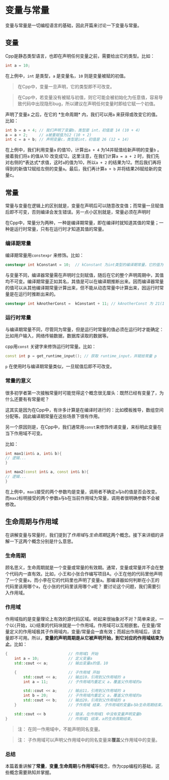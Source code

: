 # 变量与常量

变量与常量是一切编程语言的基础，因此开篇来讨论一下变量与常量。

## 变量

Cpp是静态类型语言，也即在声明任何变量之前，需要给出它的类型。比如：

```cpp
int a = 10;
```

在上例中，`int` 是类型，`a` 是变量名，`10` 则是变量被赋的初值。

> 在Cpp中，变量一旦声明，它的类型即不可改变。

> 在Cpp中，若变量没有被赋与初值，则它可能会被初始化为任意值，容易导致代码中出现隐形bug，所以建议在声明任何变量时即给它赋一个初值。

声明了变量`a` 之后，在它的 \*生命周期\* 内，我们可以用`a` 来获得或改变它的值。比如：

```cpp
int b = a + 4; // 我们声明了变量b，类型是 int，初值是 14 (10 + 4)
a = a + 2;     // a被重赋值为12 (10 + 2)
int c = a + b; // 声明变量c，类型是int，初值是 26 (12 + 14)
```

在上例中，我们利用变量`a` 的值10，计算出`a + 4` 为14并赋值给新声明的变量`b` 。接着我们将`a` 的值从10 改变成12。这里注意，在我们计算`a = a + 2` 时，我们先对右侧的\*表达式\*求值，这时`a`的值为10，所以`a + 2` 的结果为12。然后我们再将得到的新值12赋给左侧的变量`a`。最后，我们再计算`a + b` 并将结果26赋给新的变量c。

## 常量

常量与变量在逻辑上的区别就是，变量在声明后可以随意改变值；而常量一旦赋值后即不可变，否则编译会发生错误。另一点小区别就是，常量必须在声明时

在Cpp中，常量分为两种，一种是编译期常量，即在编译时就知道其值的常量；一种是运行时常量，只有在运行时才知道其值的常量。

### 编译期常量

编译期常量用`constexpr` 来修饰。比如：

```cpp
constexpr int kConstant = 10;  // kConstant 为int类型的编译期常量，它的值为10
```

与变量不同，编译器常量需在声明时立刻赋值，随后在它的整个声明周期中，其值均不可变。编译期常量正如其名，其值是可以在编译期推断出来。因而编译器常量的值可以从其他编译期常量计算出来，但不能从动态常量中计算出来，因运行时常量是在运行时推断出来的。

```cpp
constexpr int kAnotherConst =  kConstant + 11; // kAnotherConst 为 21(10 + 11) 
```



### 运行时常量

与编译期常量不同，尽管同为常量，但是运行时常量的值必须在运行时才能确定：比如用户输入，网络传输数据，数据库读取的数据等。

cpp用`const` 关键字来修饰运行时常量。比如：

```cpp
const int p = get_runtime_input(); // 获取 runtime_input，并赋给常量 p
```

`p` 在使用时与编译期常量类似，一旦赋值后即不可改变。

### 常量的意义

很多初学者第一次接触常量时可能觉得这个概念很无厘头：既然已经有变量了，为什么还要有有常量呢？

这其实是因为在Cpp中，有许多计算是在编译时进行的：比如模板推导，数组空间分配等。因此编译期常量在这些场景下很有作用。

另一个原因则是，在Cpp中，我们通常用`const`来修饰传递变量，来标明此变量在当下作用域不可变。

比如：
```cpp
int max1(int& a, int& b){
// 逻辑...
}

int max2(const int& a, const int& b){
// 逻辑...
}
```
在上例中，`max1`接受的两个参数均是变量，调用者不确定`a`与`b`的值是否会改变。而`max2`标明接受的两个参数`a`与`b`在当前作用域为常量，调用者很明确参数不会被修改。

## 生命周期与作用域

在讲解变量与常量时，我们提到了*作用域*与*生命周期*这两个概念。接下来详细的讲解一下这两个概念分别是什么意思。

### 生命周期

顾名思义，生命周期就是一个变量或常量的有效期。通常，变量或常量并不会在整个代码内一直有效。比如，小王和小张合作编写项目A。小王在他的代码里他声明了一个变量`a`，而小李在它的代码里也声明了变量`a`。那编译器如何判断在小王的代码里该用哪个`a`，在小张的代码里该用哪个`a`呢？ 要讨论这个问题，我们需要引入作用域。

### 作用域

作用域指的是变量理论上有效的源代码区域。听起来很抽象对不对？简单来说，一个以`{`开始，以`}`结束的代码块就是一个作用域。作用域可以互相嵌套。在变量/常量定义的作用域极其子作用域内，变量/常量会一直有效；而超出作用域后，该变量即不可用。所以，**变量的声明周期是从它被声明开始，到它对应的作用域结束为止**。比如：

```cpp
{                           // 作用域1 开始
    int a = 10;             // 定义变量a
    std::cout << a;         // 输出变量a的值，10

    {                       // 子作用域 开始
        std::cout << a;     // 输出10，引用到父作用域的 a
        int a = 11;         // 子作用域内重定义 a，覆盖父作用域的a

        std::cout << a;     // 输出11，引用到父作用域的 a
        int b = 20;         // 子作用域内重定义 a，覆盖父作用域的a
        std::cout << b;     // 输出20，引用到父作用域的 a
    }                       // 子作用域 结束. 子作用域的变量a与b生命周期结束。

    std::cout << b          // 错误，在作用域1 中没有变量声明变量b
}                           // 作用域1 结束，a的生命周期结束。
```
> 注： 在同一作用域中，不能声明同名变量。

> 注： 子作用域可以声明父作用域中的同名变量来**覆盖**父作用域中的变量。

### 总结

本篇着重讲解了**常量**，**变量**,**生命周期**与**作用域**等概念，作为cpp编程的基础，这些概念需要熟知并掌握。